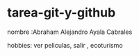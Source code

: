 # tarea-git-y-github

nombre :Abraham Alejandro Ayala Cabrales 

hobbies: ver peliculas, salir , ecoturismo
